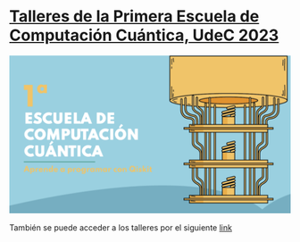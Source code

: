 # [Talleres de la Primera Escuela de Computación Cuántica, UdeC 2023](https://www.miroptics.cl/ecc/)

![]( https://raw.githubusercontent.com/LucianoPereiraValenzuela/ECC_UDEC_2023/main/logo_ECC_Udec_2023.png )

También se puede acceder a los talleres por el siguiente [link](https://drive.google.com/drive/folders/1J7VybblZCY4qylStdPu75WgR4dKAOfkW?usp=share_link)
